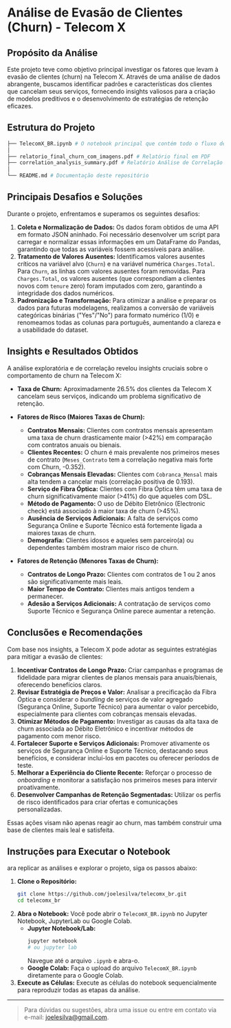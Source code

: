 # Análise de Evasão de Clientes (Churn) - Telecom X

## Propósito da Análise

Este projeto teve como objetivo principal investigar os fatores que levam à evasão de clientes (churn) na Telecom X. Através de uma análise de dados abrangente, buscamos identificar padrões e características dos clientes que cancelam seus serviços, fornecendo insights valiosos para a criação de modelos preditivos e o desenvolvimento de estratégias de retenção eficazes.

## Estrutura do Projeto

```bash
├── TelecomX_BR.ipynb # O notebook principal que contém todo o fluxo de trabalho, desde a coleta de dados até as análises exploratórias e de correlação.
│
├── relatorio_final_churn_com_imagens.pdf # Relatório final em PDF
├── correlation_analysis_summary.pdf # Relatório Análise de Correlação - Telecom X Churn em PDF
│
└── README.md # Documentação deste repositório
```
## Principais Desafios e Soluções

Durante o projeto, enfrentamos e superamos os seguintes desafios:

1.  **Coleta e Normalização de Dados:** Os dados foram obtidos de uma API em formato JSON aninhado. Foi necessário desenvolver um script para carregar e normalizar essas informações em um DataFrame do Pandas, garantindo que todas as variáveis fossem acessíveis para análise.
2.  **Tratamento de Valores Ausentes:** Identificamos valores ausentes críticos na variável alvo (`Churn`) e na variável numérica `Charges.Total`. Para `Churn`, as linhas com valores ausentes foram removidas. Para `Charges.Total`, os valores ausentes (que correspondiam a clientes novos com `tenure` zero) foram imputados com zero, garantindo a integridade dos dados numéricos.
3.  **Padronização e Transformação:** Para otimizar a análise e preparar os dados para futuras modelagens, realizamos a conversão de variáveis categóricas binárias ("Yes"/"No") para formato numérico (1/0) e renomeamos todas as colunas para português, aumentando a clareza e a usabilidade do dataset.

## Insights e Resultados Obtidos

A análise exploratória e de correlação revelou insights cruciais sobre o comportamento de churn na Telecom X:

*   **Taxa de Churn:** Aproximadamente 26.5% dos clientes da Telecom X cancelam seus serviços, indicando um problema significativo de retenção.

*   **Fatores de Risco (Maiores Taxas de Churn):**
    *   **Contratos Mensais:** Clientes com contratos mensais apresentam uma taxa de churn drasticamente maior (>42%) em comparação com contratos anuais ou bienais.
    *   **Clientes Recentes:** O churn é mais prevalente nos primeiros meses de contrato (`Meses_Contrato` tem a correlação negativa mais forte com Churn, -0.352).
    *   **Cobranças Mensais Elevadas:** Clientes com `Cobranca_Mensal` mais alta tendem a cancelar mais (correlação positiva de 0.193).
    *   **Serviço de Fibra Óptica:** Clientes com Fibra Óptica têm uma taxa de churn significativamente maior (>41%) do que aqueles com DSL.
    *   **Método de Pagamento:** O uso de Débito Eletrônico (Electronic check) está associado à maior taxa de churn (>45%).
    *   **Ausência de Serviços Adicionais:** A falta de serviços como Segurança Online e Suporte Técnico está fortemente ligada a maiores taxas de churn.
    *   **Demografia:** Clientes idosos e aqueles sem parceiro(a) ou dependentes também mostram maior risco de churn.

*   **Fatores de Retenção (Menores Taxas de Churn):**
    *   **Contratos de Longo Prazo:** Clientes com contratos de 1 ou 2 anos são significativamente mais leais.
    *   **Maior Tempo de Contrato:** Clientes mais antigos tendem a permanecer.
    *   **Adesão a Serviços Adicionais:** A contratação de serviços como Suporte Técnico e Segurança Online parece aumentar a retenção.

## Conclusões e Recomendações

Com base nos insights, a Telecom X pode adotar as seguintes estratégias para mitigar a evasão de clientes:

1.  **Incentivar Contratos de Longo Prazo:** Criar campanhas e programas de fidelidade para migrar clientes de planos mensais para anuais/bienais, oferecendo benefícios claros.
2.  **Revisar Estratégia de Preços e Valor:** Analisar a precificação da Fibra Óptica e considerar o *bundling* de serviços de valor agregado (Segurança Online, Suporte Técnico) para aumentar o valor percebido, especialmente para clientes com cobranças mensais elevadas.
3.  **Otimizar Métodos de Pagamento:** Investigar as causas da alta taxa de churn associada ao Débito Eletrônico e incentivar métodos de pagamento com menor risco.
4.  **Fortalecer Suporte e Serviços Adicionais:** Promover ativamente os serviços de Segurança Online e Suporte Técnico, destacando seus benefícios, e considerar incluí-los em pacotes ou oferecer períodos de teste.
5.  **Melhorar a Experiência do Cliente Recente:** Reforçar o processo de *onboarding* e monitorar a satisfação nos primeiros meses para intervir proativamente.
6.  **Desenvolver Campanhas de Retenção Segmentadas:** Utilizar os perfis de risco identificados para criar ofertas e comunicações personalizadas.

Essas ações visam não apenas reagir ao churn, mas também construir uma base de clientes mais leal e satisfeita.

## Instruções para Executar o Notebook

ara replicar as análises e explorar o projeto, siga os passos abaixo:

1.  **Clone o Repositório:**
    ```bash
    git clone https://github.com/joelesilva/telecomx_br.git
    cd telecomx_br
    ```
2.  **Abra o Notebook:** Você pode abrir o `TelecomX_BR.ipynb` no Jupyter Notebook, JupyterLab ou Google Colab.
    *   **Jupyter Notebook/Lab:**
        ```bash
        jupyter notebook
        # ou jupyter lab
        ```
        Navegue até o arquivo `.ipynb` e abra-o.
    *   **Google Colab:** Faça o upload do arquivo `TelecomX_BR.ipynb` diretamente para o Google Colab.
3.  **Execute as Células:** Execute as células do notebook sequencialmente para reproduzir todas as etapas da análise.


---

> Para dúvidas ou sugestões, abra uma issue ou entre em contato via e-mail: [joelesilva@gmail.com](mailto:joelesilva@gmail.com).
